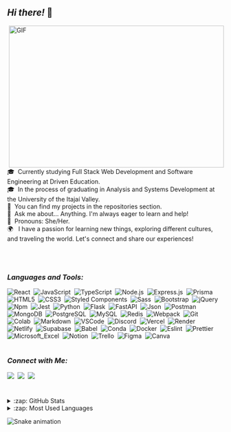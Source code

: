 ## *Hi there!* 👋 

<img align="right" alt="GIF" src="https://dev-to-uploads.s3.amazonaws.com/i/d4tvukbt5mra37cvwklk.gif?raw=true" width="500" height="330" />

<br>
<br>

🎓 &nbsp;Currently studying Full Stack Web Development and Software Engineering at Driven Education.\
🎓 &nbsp;In the process of graduating in Analysis and Systems Development at the University of the Itajaí Valley.\
🌟 &nbsp;You can find my projects in the repositories section.\
💬 &nbsp;Ask me about... Anything. I'm always eager to learn and help!\
🌈 &nbsp;Pronouns: She/Her.\
🌍 &nbsp; I have a passion for learning new things, exploring different cultures, and traveling the world. Let's connect and share our experiences!

<br>
<br>
  
### *Languages and Tools:*  

  ![React](https://img.shields.io/badge/-React-05122A?style=flat&logo=react)&nbsp;
  ![JavaScript](https://img.shields.io/badge/-JavaScript-05122A?style=flat&logo=javascript)&nbsp;
  ![TypeScript](https://img.shields.io/badge/-TypeScript-05122A?style=flat&logo=typescript)&nbsp;
  ![Node.js](https://img.shields.io/badge/-Node.js-05122A?style=flat&logo=node.js)&nbsp;
  ![Express.js](https://img.shields.io/badge/Express.js-05122A?style=flat&logo=express&logoColor=white)&nbsp;
  ![Prisma](https://img.shields.io/badge/Prisma-05122A?style=flat&logo=Prisma)
  ![HTML5](https://img.shields.io/badge/-HTML5-05122A?style=flat&logo=HTML5)&nbsp;
  ![CSS3](https://img.shields.io/badge/-CSS3-05122A?style=flat&logo=CSS3&logoColor=1572B6)&nbsp;
  ![Styled Components](https://img.shields.io/badge/Styled--Components-05122A?style=flat&logo=styled-components)&nbsp;
  ![Sass](https://img.shields.io/badge/-Sass-05122A?style=flat&logo=Sass)&nbsp;
  ![Bootstrap](https://img.shields.io/badge/-Bootstrap-05122A?style=flat&logo=bootstrap&logoColor=563D7C)&nbsp;
  ![jQuery](https://img.shields.io/badge/-jQuery-05122A?style=flat&logo=jquery)&nbsp;
  ![Npm](https://img.shields.io/badge/Npm-05122A?style=flat&logo=npm&logoColor=white)&nbsp;
  ![Jest](https://img.shields.io/badge/Jest-05122A?style=flat&logo=Jest&logoColor=red)&nbsp;
  ![Python](https://img.shields.io/badge/-Python-05122A?style=flat&logo=python)&nbsp;
  ![Flask](https://img.shields.io/badge/-Flask-05122A?style=flat&logo=flask)&nbsp;
  ![FastAPI](https://img.shields.io/badge/-FastAPI-05122A?&style=flat&logo=FastAPI)&nbsp;
  ![Json](https://img.shields.io/badge/-Json-05122A?&style=flat&logo=json)&nbsp;
  ![Postman](https://img.shields.io/badge/-Postman-05122A?&style=flat&logo=postman)&nbsp;
  ![MongoDB](https://img.shields.io/badge/MongoDB-05122A?style=flat&logo=mongodb)&nbsp;
  ![PostgreSQL](https://img.shields.io/badge/-PostgreSQL-05122A?style=flat&logo=postgresql)&nbsp;
  ![MySQL](https://img.shields.io/badge/-MySQL-05122A?style=flat&logo=mysql&logoColor=white)&nbsp;
  ![Redis](https://img.shields.io/badge/Redis-05122A?&style=flat&logo=Redis&logoColor=red)&nbsp;
  ![Webpack](https://img.shields.io/badge/-Webpack-05122A?style=flat&logo=Webpack)&nbsp;
  ![Git](https://img.shields.io/badge/-Git-05122A?style=flat&logo=git)&nbsp;
  ![Colab](https://img.shields.io/badge/Colab-05122A?style=flat&logo=googlecolab)&nbsp;
  ![Markdown](https://img.shields.io/badge/-Markdown-05122A?style=flat&logo=markdown)&nbsp;
  ![VSCode](https://img.shields.io/badge/VSCode-05122A?style=flat&logo=visual%20studio%20code&logoColor=blue)&nbsp;
  ![Discord](https://img.shields.io/badge/-Discord-05122A?style=flat&logo=Discord)&nbsp;
  ![Vercel](https://img.shields.io/badge/-Vercel-05122A?style=flat&logo=vercel)&nbsp;
  ![Render](https://img.shields.io/badge/-Render-05122A?style=flat&logo=render)&nbsp;
  ![Netlify](https://img.shields.io/badge/-Netlify-05122A?style=flat&logo=netlify)&nbsp;
  ![Supabase](https://img.shields.io/badge/-Supabase-05122A?style=flat&logo=supabase)&nbsp;
  ![Babel](https://img.shields.io/badge/-Babel-05122A?style=flat&logo=babel)&nbsp;
  ![Conda](https://img.shields.io/badge/-Conda-05122A?style=flat&logo=anaconda)&nbsp;
  ![Docker](https://img.shields.io/badge/-Docker-05122A?style=flat&logo=docker)&nbsp;
  ![Eslint](https://img.shields.io/badge/-Eslint-05122A?style=flat&logo=eslint)&nbsp;
  ![Prettier](https://img.shields.io/badge/-Prettier-05122A?style=flat&logo=prettier)&nbsp;
  ![Microsoft_Excel](https://img.shields.io/badge/-Microsoft_Excel-05122A?style=flat&logo=microsoft-excel&logoColor=green)&nbsp;
  ![Notion](https://img.shields.io/badge/Notion-05122A?style=flat&logo=notion)&nbsp;
  ![Trello](https://img.shields.io/badge/Trello-05122A?style=flat&logo=trello&logoColor=blue)&nbsp;
  ![Figma](https://img.shields.io/badge/-Figma-05122A?&style=flat&logo=figma)&nbsp;
  ![Canva](https://img.shields.io/badge/-Canva-05122A?&style=flat&logo=Canva)&nbsp;

  #
  
### *Connect with Me:*

<div> 
  <a href="https://www.linkedin.com/in/natividadesusana/"><img src="https://img.shields.io/badge/-LinkedIn-%230077B5?style=flat-square&logo=linkedin&logoColor=white" target="_blank"></a>&nbsp;
  <a href = "mailto:susanajdsn@gmail.com"><img src="https://img.shields.io/badge/-Gmail-%23333?style=flat-square&logo=gmail&logoColor=white" target="_blank"></a>&nbsp;
  <a href="https://instagram.com/natividadesusana" target="_blank"><img src="https://img.shields.io/badge/-Instagram-%23E4405F?style=flat-square&logo=instagram&logoColor=white" target="_blank"></a>&nbsp;
  
 #

<details>
  <summary>:zap: GitHub Stats</summary>

  <img height="172em" alt="Susana's GitHub Stats" src="https://github-readme-stats.vercel.app/api?username=natividadesusana&count_private=true&show_icons=true&theme=rose_pine&bg_color"/>

</details>

<details>
  <summary>:zap: Most Used Languages</summary>

<img height="172em" alt="Susana's GitHub Top Languages" src="https://github-readme-stats.vercel.app/api/top-langs/?username=natividadesusana&layout=compact&langs_count=10&theme=rose_pine&bg_color&hide=python"/>

</details>

   ![Snake animation](https://github.com/natividadesusana/natividadesusana/blob/output/github-contribution-grid-snake.svg)
  
</div>
